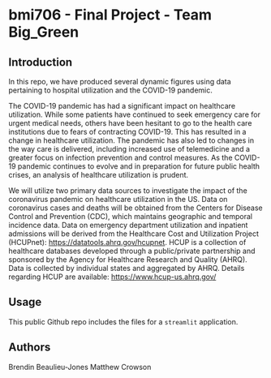 # bmi706 - Final Project - Team Big_Green

## Introduction

In this repo, we have produced several dynamic figures using data pertaining to hospital utilization and the COVID-19 pandemic.

The COVID-19 pandemic has had a significant impact on healthcare utilization. While some patients have continued to seek emergency care for urgent medical needs, others have been hesitant to go to the health care institutions due to fears of contracting COVID-19. This has resulted in a change in healthcare utilization. The pandemic has also led to changes in the way care is delivered, including increased use of telemedicine and a greater focus on infection prevention and control measures. As the COVID-19 pandemic continues to evolve and in preparation for future public health crises, an analysis of healthcare utilization is prudent.

We will utilize two primary data sources to investigate the impact of the coronavirus pandemic on healthcare utilization in the US. Data on coronavirus cases and deaths will be obtained from the Centers for Disease Control and Prevention (CDC), which maintains geographic and temporal incidence data. Data on emergency department utilization and inpatient admissions will be derived from the Healthcare Cost and Utilization Project (HCUPnet): https://datatools.ahrq.gov/hcupnet. HCUP is a collection of healthcare databases developed through a public/private partnership and sponsored by the Agency for Healthcare Research and Quality (AHRQ). Data is collected by individual states and aggregated by AHRQ. Details regarding HCUP are available: https://www.hcup-us.ahrq.gov/

## Usage

This public Github repo includes the files for a `streamlit` application.

## Authors

Brendin Beaulieu-Jones
Matthew Crowson